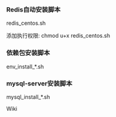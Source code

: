 ### Redis自动安装脚本
redis_centos.sh

添加执行权限:
  chmod u+x redis_centos.sh

### 依赖包安装脚本
env_install_*.sh 

### mysql-server安装脚本
mysql_install_*.sh 

Wiki
